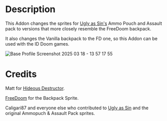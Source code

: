 # Description
This Addon changes the sprites for [Ugly as Sin's](https://github.com/caligari87/Ugly-as-Sin) Ammo Pouch and Assault pack to versions that more closely resemble the FreeDoom backpack.

It also changes the Vanilla backpack to the FD one, so this Addon can be used with the ID Doom games.


![Base Profile Screenshot 2025 03 18 - 13 57 17 55](https://github.com/user-attachments/assets/91801a0c-5d2e-4be8-abed-038e8015b5fe)



# Credits
Matt for [Hideous Destructor](https://codeberg.org/mc776/HideousDestructor).

[FreeDoom](https://github.com/freedoom/freedoom) for the Backpack Sprite.

Caligari87 and everyone else who contributed to [Ugly as Sin](https://github.com/caligari87/Ugly-as-Sin) and the original Ammopuch & Assault Pack sprites.


